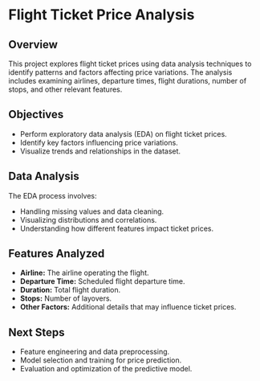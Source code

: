 # Flight Ticket Price Analysis  

## Overview  
This project explores flight ticket prices using data analysis techniques to identify patterns and factors affecting price variations. The analysis includes examining airlines, departure times, flight durations, number of stops, and other relevant features.  

## Objectives  
- Perform exploratory data analysis (EDA) on flight ticket prices.  
- Identify key factors influencing price variations.  
- Visualize trends and relationships in the dataset.  

## Data Analysis  
The EDA process involves:  
- Handling missing values and data cleaning.  
- Visualizing distributions and correlations.  
- Understanding how different features impact ticket prices.  

## Features Analyzed  
- **Airline:** The airline operating the flight.  
- **Departure Time:** Scheduled flight departure time.  
- **Duration:** Total flight duration.  
- **Stops:** Number of layovers.  
- **Other Factors:** Additional details that may influence ticket prices.  

## Next Steps  
- Feature engineering and data preprocessing.  
- Model selection and training for price prediction.  
- Evaluation and optimization of the predictive model.  
